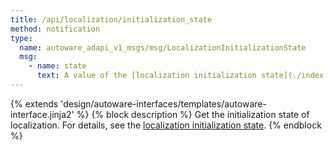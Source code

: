 ```yaml
---
title: /api/localization/initialization_state
method: notification
type:
  name: autoware_adapi_v1_msgs/msg/LocalizationInitializationState
  msg:
    - name: state
      text: A value of the [localization initialization state](./index.md).
---
```


{% extends 'design/autoware-interfaces/templates/autoware-interface.jinja2' %}
{% block description %}
Get the initialization state of localization. For details, see the [localization initialization state](./index.md).
{% endblock %}
